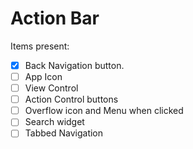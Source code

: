 # Action Bar

Items present:
 - [x] Back Navigation button.
 - [ ] App Icon
 - [ ] View Control
 - [ ] Action Control buttons
 - [ ] Overflow icon and Menu when clicked
 - [ ] Search widget
 - [ ] Tabbed Navigation
